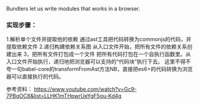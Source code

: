 Bundlers let us write modules that works in a browser.

### 实现步骤：
1.解析单个文件并提取他的依赖
    通过ast工具把代码转换为commonjs的代码，并提取依赖文件
2.递归构建依赖关系图
    从入口文件开始，把所有文件的依赖关系创建出来
3，把所有文件打包成一个文件
    把所有代码打包在一个自执行函数里。从入口文件开始执行，递归地把浏览器可以支持的“代码块”执行下去。
    这里不得不夸一句babel-core的transformFromAst方法NB，直接把es6+的代码转换为浏览器可以直接执行的代码。

参考资料：
https://www.youtube.com/watch?v=Gc9-7PBqOC8&list=LLHK1mTHpwrUeYgF5gu-Kd4g